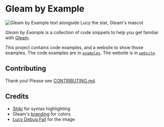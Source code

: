 # Gleam by Example

<picture>
  <source media="(prefers-color-scheme: dark)" srcset="https://github.com/alabhyajindal/gleambyexample/assets/52493077/b03239a7-3b2b-46d9-83b5-67035ce0d735">
  <source media="(prefers-color-scheme: light)" srcset="/website/static/gleambyexample.png">
  <img alt="Gleam by Example text alongside Lucy the star, Gleam's mascot" src="https://user-images.githubusercontent.com/25423296/163456779-a8556205-d0a5-45e2-ac17-42d089e3c3f8.png">
</picture>

_Gleam by Example_ is a collection of code snippets to help you get familiar with [Gleam](https://gleam.run/).

This project contains code examples, and a website to show those examples. The code examples are in [`examples`](https://github.com/alabhyajindal/gleambyexample/tree/main/examples). The website is in [`website`](https://github.com/alabhyajindal/gleambyexample/tree/main/website).

## Contributing

Thank you! Please see [CONTRIBUTING.md](/CONTRIBUTING.md).

## Credits

- [Shiki](https://shiki.matsu.io) for syntax highlighting
- Gleam's [branding](https://gleam.run/branding) for colors
- [Lucy Debug Fail](https://gleam.run/images/lucy/lucydebugfail.svg) for the image
